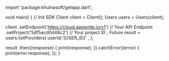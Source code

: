 import 'package:khulnasoft/getapp.dart';

void main() { // Init SDK
  Client client = Client();
  Users users = Users(client);

  client
    .setEndpoint('https://cloud.appwrite.io/v1') // Your API Endpoint
    .setProject('5df5acd0d48c2') // Your project ID
  ;
  Future result = users.listProviders(
    userId:'[USER_ID]' ,
  );

  result
    .then((response) {
      print(response);
    }).catchError((error) {
      print(error.response);
  });
}
